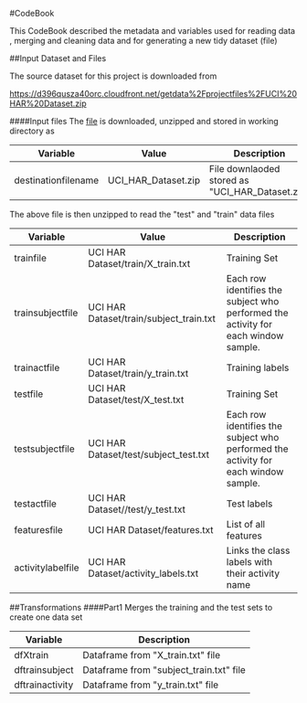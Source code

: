 #CodeBook

This CodeBook described the metadata and variables used for reading data , merging and cleaning data and for generating a new tidy dataset (file)

##Input Dataset and Files

The source dataset for this project is downloaded from 

https://d396qusza40orc.cloudfront.net/getdata%2Fprojectfiles%2FUCI%20HAR%20Dataset.zip 

####Input files
The [file](https://d396qusza40orc.cloudfront.net/getdata%2Fprojectfiles%2FUCI%20HAR%20Dataset.zip) is downloaded, unzipped and stored in working directory as

| Variable | Value | Description|
| ------ | ----- | ----------- |
| destinationfilename|UCI_HAR_Dataset.zip| File downlaoded stored as "UCI_HAR_Dataset.zip" |

The above file is then unzipped to read the "test" and "train" data files

| Variable | Value | Description|
| ------ | ----- | ----------- |
|trainfile|UCI HAR Dataset/train/X_train.txt|Training Set|
|trainsubjectfile|UCI HAR Dataset/train/subject_train.txt|Each row identifies the subject who performed the activity for each window sample.|
|trainactfile|UCI HAR Dataset/train/y_train.txt|Training labels|
|testfile|UCI HAR Dataset/test/X_test.txt|Training Set|
|testsubjectfile|UCI HAR Dataset/test/subject_test.txt|Each row identifies the subject who performed the activity for each window sample.|
|testactfile|UCI HAR Dataset//test/y_test.txt|Test labels|
|featuresfile|UCI HAR Dataset/features.txt|List of all features|
|activitylabelfile|UCI HAR Dataset/activity_labels.txt|Links the class labels with their activity name|

##Transformations 
####Part1
Merges the training and the test sets to create one data set

| Variable | Description|
| ------ | ----------- |
|dfXtrain| Dataframe from "X_train.txt" file|
|dftrainsubject| Dataframe from "subject_train.txt" file|
|dftrainactivity| Dataframe from "y_train.txt" file|


